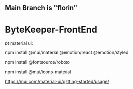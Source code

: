 ## Main Branch is "florin"
# ByteKeeper-FrontEnd
pt material ui:

npm install @mui/material @emotion/react @emotion/styled

npm install @fontsource/roboto

npm install @mui/icons-material

https://mui.com/material-ui/getting-started/usage/
